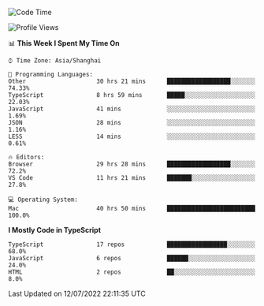 <!--START_SECTION:waka-->
![Code Time](http://img.shields.io/badge/Code%20Time-0%20secs-blue)

![Profile Views](http://img.shields.io/badge/Profile%20Views-6-blue)

📊 **This Week I Spent My Time On** 

```text
⌚︎ Time Zone: Asia/Shanghai

💬 Programming Languages: 
Other                    30 hrs 21 mins      ██████████████████░░░░░░░   74.33% 
TypeScript               8 hrs 59 mins       █████░░░░░░░░░░░░░░░░░░░░   22.03% 
JavaScript               41 mins             ░░░░░░░░░░░░░░░░░░░░░░░░░   1.69% 
JSON                     28 mins             ░░░░░░░░░░░░░░░░░░░░░░░░░   1.16% 
LESS                     14 mins             ░░░░░░░░░░░░░░░░░░░░░░░░░   0.61%

🔥 Editors: 
Browser                  29 hrs 28 mins      ██████████████████░░░░░░░   72.2% 
VS Code                  11 hrs 21 mins      ███████░░░░░░░░░░░░░░░░░░   27.8%

💻 Operating System: 
Mac                      40 hrs 50 mins      █████████████████████████   100.0%

```

**I Mostly Code in TypeScript** 

```text
TypeScript               17 repos            █████████████████░░░░░░░░   68.0% 
JavaScript               6 repos             ██████░░░░░░░░░░░░░░░░░░░   24.0% 
HTML                     2 repos             ██░░░░░░░░░░░░░░░░░░░░░░░   8.0%

```



 Last Updated on 12/07/2022 22:11:35 UTC
<!--END_SECTION:waka-->
